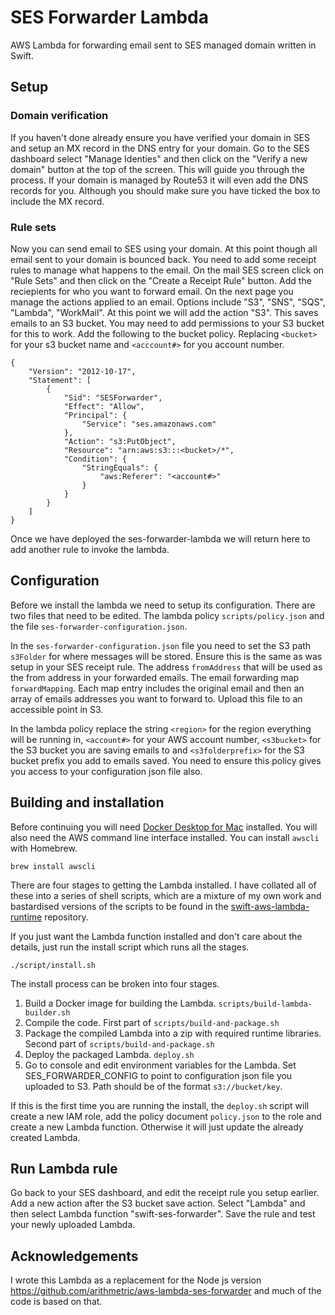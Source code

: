 # SES Forwarder Lambda

AWS Lambda for forwarding email sent to SES managed domain written in Swift. 

## Setup

### Domain verification

If you haven't done already ensure you have verified your domain in SES and setup an MX record in the DNS entry for your domain. Go to the SES dashboard select "Manage Identies" and then click on the "Verify a new domain" button at the top of the screen. This will guide you through the process. If your domain is managed by Route53 it will even add the DNS records for you. Although you should make sure you have ticked the box to include the MX record.

### Rule sets

Now you can send email to SES using your domain. At this point though all email sent to your domain is bounced back. You need to add some receipt rules to manage what happens to the email. On the mail SES screen click on "Rule Sets" and then click on the "Create a Receipt Rule" button. Add the reciepients for who you want to forward email. On the next page you manage the actions applied to an email. Options include "S3", "SNS", "SQS", "Lambda", "WorkMail". At this point we will add the action "S3". This saves emails to an S3 bucket. You may need to add permissions to your S3 bucket for this to work. Add the following to the bucket policy. Replacing `<bucket>` for your s3 bucket name and `<acccount#>` for you account number.
```
{
    "Version": "2012-10-17",
    "Statement": [
        {
            "Sid": "SESForwarder",
            "Effect": "Allow",
            "Principal": {
                "Service": "ses.amazonaws.com"
            },
            "Action": "s3:PutObject",
            "Resource": "arn:aws:s3:::<bucket>/*",
            "Condition": {
                "StringEquals": {
                    "aws:Referer": "<account#>"
                }
            }
        }
    ]
}
```
Once we have deployed the ses-forwarder-lambda we will return here to add another rule to invoke the lambda. 

## Configuration

Before we install the lambda we need to setup its configuration. There are two files that need to be edited. The lambda policy `scripts/policy.json` and the file `ses-forwarder-configuration.json`. 

In the `ses-forwarder-configuration.json` file you need to set the S3 path `s3Folder` for where messages will be stored. Ensure this is the same as was setup in your SES receipt rule. The address `fromAddress` that will be used as the from address in your forwarded emails. The email forwarding map `forwardMapping`. Each map entry includes the original email and then an array of emails addresses you want to forward to. Upload this file to an accessible point in S3.

In the lambda policy replace the string `<region>` for the region everything will be running in, `<account#>` for your AWS account number, `<s3bucket>` for the S3 bucket you are saving emails to and `<s3folderprefix>` for the S3 bucket prefix you add to emails saved. You need to ensure this policy gives you access to your configuration json file also.

## Building and installation

Before continuing you will need [Docker Desktop for Mac](https://docs.docker.com/docker-for-mac/install/) installed. You will also need the AWS command line interface installed. You can install `awscli` with Homebrew.
```
brew install awscli
```

There are four stages to getting the Lambda installed. I have collated all of these into a series of shell scripts, which are a mixture of my own work and bastardised versions of the scripts to be found in the [swift-aws-lambda-runtime](https://github.com/swift-server/swift-aws-lambda-runtime/tree/master/Examples/LambdaFunctions/scripts) repository.

If you just want the Lambda function installed and don't care about the details, just run the install script which runs all the stages.
```
./script/install.sh
```
The install process can be broken into four stages.
1) Build a Docker image for building the Lambda. `scripts/build-lambda-builder.sh`
2) Compile the code. First part of `scripts/build-and-package.sh`
3) Package the compiled Lambda into a zip with required runtime libraries. Second part of `scripts/build-and-package.sh`
4) Deploy the packaged Lambda. `deploy.sh`
5) Go to console and edit environment variables for the Lambda. Set SES_FORWARDER_CONFIG to point to configuration json file you uploaded to S3. Path should be of the format `s3://bucket/key`.

If this is the first time you are running the install, the `deploy.sh` script will create a new IAM role, add the policy document `policy.json` to the role and create a new Lambda function. Otherwise it will just update the already created Lambda.

## Run Lambda rule

Go back to your SES dashboard, and edit the receipt rule you setup earlier. Add a new action after the S3 bucket save action. Select "Lambda" and then select Lambda function "swift-ses-forwarder". Save the rule and test your newly uploaded Lambda.

## Acknowledgements

I wrote this Lambda as a replacement for the Node js version https://github.com/arithmetric/aws-lambda-ses-forwarder and much of the code is based on that.
